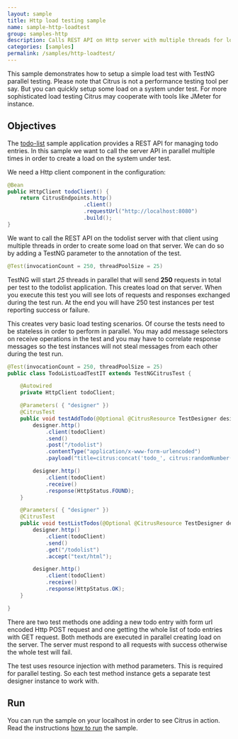 ```yaml
---
layout: sample
title: Http load testing sample
name: sample-http-loadtest
group: samples-http
description: Calls REST API on Http server with multiple threads for load testing
categories: [samples]
permalink: /samples/http-loadtest/
---
```


This sample demonstrates how to setup a simple load test with TestNG parallel testing. Please note that Citrus is not a performance testing tool per say.
But you can quickly setup some load on a system under test. For more sophisticated load testing Citrus may cooperate with tools like JMeter for instance.

Objectives
---------

The [todo-list](/samples/todo-app/) sample application provides a REST API for managing todo entries.
In this sample we want to call the server API in parallel multiple times in order to create a load on the system under test.

We need a Http client component in the configuration:

```java
@Bean
public HttpClient todoClient() {
    return CitrusEndpoints.http()
                        .client()
                        .requestUrl("http://localhost:8080")
                        .build();
}
```
        
We want to call the REST API on the todolist server with that client using multiple threads in order to create 
some load on that server. We can do so by adding a TestNG parameter to the annotation of the test.
        
```java
@Test(invocationCount = 250, threadPoolSize = 25)
```
        
TestNG will start *25* threads in parallel that will send **250** requests in total per test to the todolist application. This creates load on that server. When you execute
this test you will see lots of requests and responses exchanged during the test run. At the end you will have 250 test instances per test reporting success or failure.

This creates very basic load testing scenarios. Of course the tests need to be stateless in order to perform in parallel. You may add message selectors on receive
operations in the test and you may have to correlate response messages so the test instances will not steal messages from each other during the test run.

```java
@Test(invocationCount = 250, threadPoolSize = 25)
public class TodoListLoadTestIT extends TestNGCitrusTest {

    @Autowired
    private HttpClient todoClient;

    @Parameters( { "designer" })
    @CitrusTest
    public void testAddTodo(@Optional @CitrusResource TestDesigner designer) {
        designer.http()
            .client(todoClient)
            .send()
            .post("/todolist")
            .contentType("application/x-www-form-urlencoded")
            .payload("title=citrus:concat('todo_', citrus:randomNumber(10))");

        designer.http()
            .client(todoClient)
            .receive()
            .response(HttpStatus.FOUND);
    }

    @Parameters( { "designer" })
    @CitrusTest
    public void testListTodos(@Optional @CitrusResource TestDesigner designer) {
        designer.http()
            .client(todoClient)
            .send()
            .get("/todolist")
            .accept("text/html");

        designer.http()
            .client(todoClient)
            .receive()
            .response(HttpStatus.OK);
    }

}
```
    
There are two test methods one adding a new todo entry with form url encoded Http POST request and one getting the whole list of todo entries with GET request.
Both methods are executed in parallel creating load on the server. The server must respond to all requests with success otherwise the whole test will fail.   

The test uses resource injection with method parameters. This is required for parallel testing. So each test method instance gets a separate test designer instance
to work with.

Run
---------

You can run the sample on your localhost in order to see Citrus in action. Read the instructions [how to run](/samples/run/) the sample.

 [1]: https://citrusframework.org/citrus/reference/html#http
